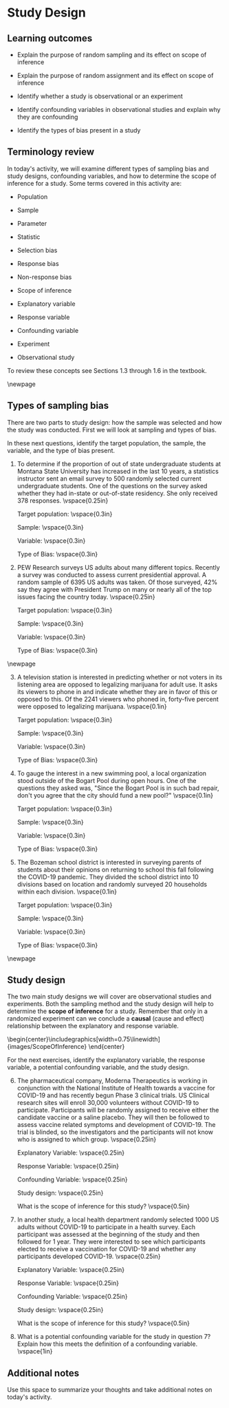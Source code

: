# Study Design


## Learning outcomes

* Explain the purpose of random sampling and its effect on scope of inference

* Explain the purpose of random assignment and its effect on scope of inference

* Identify whether a study is observational or an experiment

* Identify confounding variables in observational studies and explain why they are confounding

* Identify the types of bias present in a study

## Terminology review

In today's activity, we will examine different types of sampling bias and study designs, confounding variables, and how to determine the scope of inference for a study. Some terms covered in this activity are:

* Population

* Sample

* Parameter
    
* Statistic

* Selection bias

* Response bias

* Non-response bias

* Scope of inference

* Explanatory variable

* Response variable

* Confounding variable

* Experiment

* Observational study

To review these concepts see Sections 1.3 through 1.6 in the textbook.  

\newpage

## Types of sampling bias

There are two parts to study design: how the sample was selected and how the study was conducted.  First we will look at sampling and types of bias.

In these next questions, identify the target population, the sample, the variable, and the type of bias present.

1. To determine if the proportion of out of state undergraduate students at Montana State University has increased in the last 10 years, a statistics instructor sent an email survey to 500 randomly selected current undergraduate students.  One of the questions on the survey asked whether they had in-state or out-of-state residency.  She only received 378 responses.
\vspace{0.25in}

    Target population: 
\vspace{0.3in}

    Sample:
\vspace{0.3in}

    Variable:
\vspace{0.3in}

    Type of Bias:
\vspace{0.3in}

2.  PEW Research surveys US adults about many different topics.  Recently a survey was conducted to assess current presidential approval.  A random sample of 6395 US adults was taken.  Of those surveyed, 42% say they agree with President Trump on many or nearly all of the top issues facing the country today.
\vspace{0.25in}

    Target population: 
\vspace{0.3in}

    Sample:
\vspace{0.3in}

    Variable:
\vspace{0.3in}

    Type of Bias:
\vspace{0.3in}

\newpage

3. A television station is interested in predicting whether or not voters in its listening area are opposed to legalizing marijuana for adult use. It asks its viewers to phone in and indicate whether they are in favor of this or opposed to this. Of the 2241 viewers who phoned in, forty-five percent were opposed to legalizing marijuana.
\vspace{0.1in}

    Target population: 
\vspace{0.3in}

    Sample:
\vspace{0.3in}

    Variable:
\vspace{0.3in}

    Type of Bias:
\vspace{0.3in}

4. To gauge the interest in a new swimming pool, a local organization stood outside of the Bogart Pool during open hours.  One of the questions they asked was, "Since the Bogart Pool is in such bad repair, don't you agree that the city should fund a new pool?"
\vspace{0.1in}

    Target population: 
\vspace{0.3in}

    Sample:
\vspace{0.3in}

    Variable:
\vspace{0.3in}

    Type of Bias:
\vspace{0.3in}

5. The Bozeman school district is interested in surveying parents of students about their opinions on returning to school this fall following the COVID-19 pandemic.  They divided the school district into 10 divisions based on location and randomly surveyed 20 households within each division.
\vspace{0.1in}

    Target population: 
\vspace{0.3in}

    Sample:
\vspace{0.3in}

    Variable:
\vspace{0.3in}

    Type of Bias:
\vspace{0.3in}

\newpage

## Study design
The two main study designs we will cover are observational studies and experiments.  Both the sampling method and the study design will help to determine the **scope of inference** for a study.  Remember that only in a randomized experiment can we conclude a **causal** (cause and effect) relationship between the explanatory and response variable.


\begin{center}\includegraphics[width=0.75\linewidth]{images/ScopeOfInference} \end{center}

For the next exercises, identify the explanatory variable, the response variable, a potential confounding variable, and the study design.

6. The pharmaceutical company, Moderna Therapeutics is working in conjunction with the National Institute of Health towards a vaccine for COVID-19 and has recently begun Phase 3 clinical trials.  US Clinical research sites will enroll 30,000 volunteers without COVID-19 to participate. Participants will be randomly assigned to receive either the candidate vaccine or a saline placebo.  They will then be followed to assess vaccine related symptoms and development of COVID-19. The trial is blinded, so the investigators and the participants will not know who is assigned to which group.
\vspace{0.25in}
    
    Explanatory Variable:
\vspace{0.25in}

    Response Variable:
\vspace{0.25in}

    Confounding Variable:
\vspace{0.25in}

    Study design:
\vspace{0.25in}

    What is the scope of inference for this study?
\vspace{0.5in}

7. In another study, a local health department randomly selected 1000 US adults without COVID-19 to participate in a health survey.  Each participant was assessed at the beginning of the study and then followed for 1 year.  They were interested to see which participants elected to receive a vaccination for COVID-19 and whether any participants developed COVID-19.
\vspace{0.25in}
    
    Explanatory Variable:
\vspace{0.25in}

    Response Variable:
\vspace{0.25in}

    Confounding Variable:
\vspace{0.25in}

    Study design:
\vspace{0.25in}

    What is the scope of inference for this study?
\vspace{0.5in}

8. What is a potential confounding variable for the study in question 7?  Explain how this meets the definition of a confounding variable.
\vspace{1in}

## Additional notes

Use this space to summarize your thoughts and take additional notes on today's activity.
